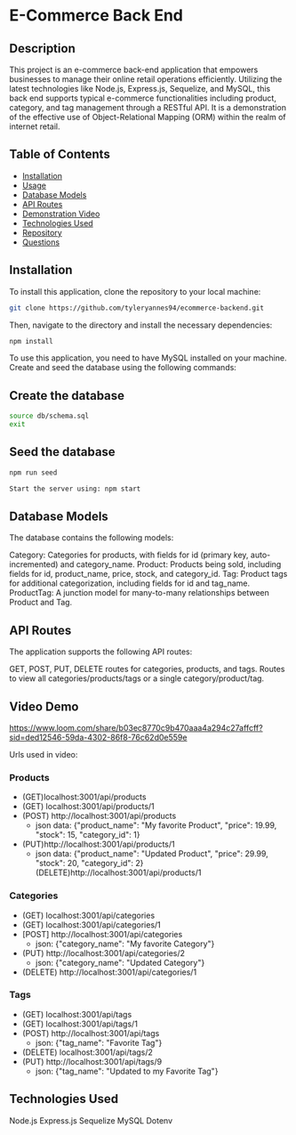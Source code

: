 # E-Commerce Back End

## Description

This project is an e-commerce back-end application that empowers businesses to manage their online retail operations efficiently. Utilizing the latest technologies like Node.js, Express.js, Sequelize, and MySQL, this back end supports typical e-commerce functionalities including product, category, and tag management through a RESTful API. It is a demonstration of the effective use of Object-Relational Mapping (ORM) within the realm of internet retail.

## Table of Contents

- [Installation](#installation)
- [Usage](#usage)
- [Database Models](#database-models)
- [API Routes](#api-routes)
- [Demonstration Video](#demonstration-video)
- [Technologies Used](#technologies-used)
- [Repository](#repository)
- [Questions](#questions)

## Installation

To install this application, clone the repository to your local machine:

```bash
git clone https://github.com/tyleryannes94/ecommerce-backend.git 
```
Then, navigate to the directory and install the necessary dependencies:

```bash
npm install
```
To use this application, you need to have MySQL installed on your machine. Create and seed the database using the following commands:
## Create the database
```bash mysql -u root -p
source db/schema.sql
exit
```

## Seed the database
```bash
npm run seed

Start the server using: npm start
```

## Database Models
The database contains the following models:

Category: Categories for products, with fields for id (primary key, auto-incremented) and category_name.
Product: Products being sold, including fields for id, product_name, price, stock, and category_id.
Tag: Product tags for additional categorization, including fields for id and tag_name.
ProductTag: A junction model for many-to-many relationships between Product and Tag.

## API Routes
The application supports the following API routes:

GET, POST, PUT, DELETE routes for categories, products, and tags.
Routes to view all categories/products/tags or a single category/product/tag.

## Video Demo
https://www.loom.com/share/b03ec8770c9b470aaa4a294c27affcff?sid=ded12546-59da-4302-86f8-76c62d0e559e

Urls used in video:
### Products
- (GET)localhost:3001/api/products
- (GET) localhost:3001/api/products/1
- (POST) http://localhost:3001/api/products
    - json data: {"product_name": "My favorite Product", "price": 19.99, "stock": 15, "category_id": 1}
- (PUT)http://localhost:3001/api/products/1
    - json data: {"product_name": "Updated Product", "price": 29.99, "stock": 20, "category_id": 2}
(DELETE)http://localhost:3001/api/products/1

### Categories
 - (GET) localhost:3001/api/categories
 - (GET) localhost:3001/api/categories/1
 - [POST] http://localhost:3001/api/categories
    - json: {"category_name": "My favorite Category"}
- (PUT) http://localhost:3001/api/categories/2
    - json: {"category_name": "Updated Category"}
- (DELETE) http://localhost:3001/api/categories/1

### Tags
- (GET) localhost:3001/api/tags
- (GET) localhost:3001/api/tags/1
- (POST) http://localhost:3001/api/tags
    - json: {"tag_name": "Favorite Tag"}
- (DELETE) localhost:3001/api/tags/2
- (PUT) http://localhost:3001/api/tags/9
    - json: {"tag_name": "Updated to my Favorite Tag"}



## Technologies Used
Node.js
Express.js
Sequelize
MySQL
Dotenv
